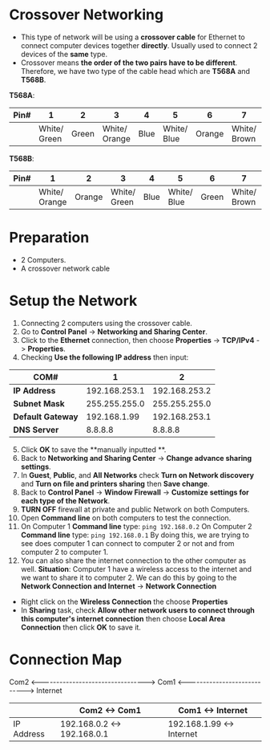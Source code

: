 # Crossover Networking
- This type of network will be using a **crossover cable** for Ethernet to connect computer devices  together **directly**.  Usually used to connect 2 devices of the **same** type.
- Crossover means **the order of the two pairs have to be different**. Therefore, we have two type of the cable head which are **T568A** and **T568B**.

**T568A**:

|Pin#|  1|  2|  3|  4|  5|  6|  7|  8|
|----|---|---|---|---|---|---|---|---|
|   |White/ Green| Green | White/ Orange| Blue| White/ Blue| Orange| White/ Brown|Brown|

**T568B**:

|Pin#|  1|  2|  3|  4|  5|  6|  7|  8|
|----|---|---|---|---|---|---|---|---|
|   |White/ Orange| Orange | White/ Green| Blue| White/ Blue| Green| White/ Brown|Brown|

# Preparation
- 2 Computers.
- A crossover network cable

# Setup the Network
1. Connecting 2 computers using the crossover cable.
2. Go to **Control Panel** -> **Networking and Sharing Center**.
3. Click to the **Ethernet** connection, then choose **Properties** -> **TCP/IPv4** -> **Properties**.
4. Checking **Use the following IP address** then input:

|COM#|1 |2 |
|--|--|--|
|**IP Address**|192.168.253.1| 192.168.253.2|
| **Subnet Mask** |255.255.255.0| 255.255.255.0|
|**Default Gateway**|192.168.1.99|192.168.253.1|
|**DNS Server**|8.8.8.8|8.8.8.8|
5. Click **OK** to save the **manually inputted **.
6. Back to **Networking and Sharing Center** -> **Change advance sharing settings**.
7. In **Guest**, **Public**, and **All Networks** check **Turn on Network discovery** and **Turn on file and printers sharing** then **Save change**.
8. Back to **Control Panel** -> **Window Firewall** -> **Customize settings for each type of the Network**.
9. **TURN OFF** firewall at private and public Network on both Computers.
10. Open **Command line** on both computers to test the connection.
11. On Computer 1 **Command line** type:
	`ping 192.168.0.2`
	  On Computer 2 **Command line** type:
	`ping 192.168.0.1`
	By doing this, we are trying to see does computer 1 can connect to computer 2 or not and from computer 2 to computer 1.
12. You can also share the internet connection to the other computer as well.
**Situation**: Computer 1 have a wireless access to the internet and we want to share it to computer 2. We can do this by going to the **Network Connection and Internet** -> **Network Connection**
+ Right click on the **Wireless Connection** the choose **Properties**
+ In **Sharing** task, check **Allow other network users to connect through this computer's internet connection** then choose **Local Area Connection** then click **OK** to save it.

# Connection Map

Com2  <---------------------------------> Com1 <----------------------------> Internet

|  |  Com2  <-> Com1 | Com1 <-> Internet |
|--|--|--|
| IP Address | 192.168.0.2 <-> 192.168.0.1 | 192.168.1.99 <-> Internet
